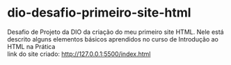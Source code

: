 # dio-desafio-primeiro-site-html
Desafio de Projeto da DIO da criação do meu primeiro site HTML. Nele está descrito alguns elementos básicos aprendidos no curso de Introdução ao HTML na Prática <br>
link do site criado: http://127.0.0.1:5500/index.html
